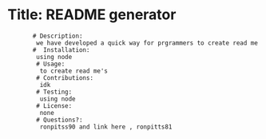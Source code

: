 # Title: README generator
           # Description:
            we have developed a quick way for prgrammers to create read me 
           #  Installation:
            using node 
            # Usage:
             to create read me's
            # Contributions:
             idk
            # Testing:
             using node
            # License:
             none
            # Questions?:
             ronpitss90 and link here , ronpitts81

